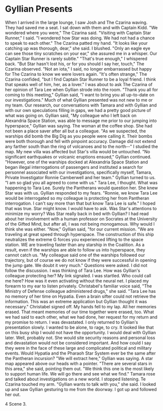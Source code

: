 # Gyllian Presents #

When I arrived in the large lounge, I saw Josh and The Czarina waving. They
had saved me a seat. I sat down with them and with Captain Kidd.
"We wondered where you were," The Czarina said.
"Visiting with Captain Star Runner," I said. "I wondered how Star was
doing. We had not had a chance to speak to each other."
The Czarina patted my hand. "It looks like your catching up was thorough,
dear," she said.
I blushed.
"Only an eagle eye can see those tiny scratches on your ear," she assured
me in a whisper. Our Captain Star Runner is rarely subtle."
"That's true enough," I whispered back.
"But Star hasn't lost his, or for you should I say her, touch," The Czarina
observed.
"Not an iota," I said, no longer embarrassed but happy for The Czarina to
know we were lovers again.
"It's often strange," The Czarina confided, "but I find Captain Star Runner
to be a loyal friend. I think that speaks well of him, her, as a lover."
I was about to ask The Czarina of her opinion of Tara Lee when Gyllian
strode into the room.
"Thank you all for coming to this meeting," Gyllian said, "I want to bring
you all up-to-date on our investigations."
Much of what Gyllian presented was not new to me or my team. Our research,
our conversations with Tamara and with Gyllian and with our own
speculations filling in gaps, we had a pretty good picture of what was
going on.
Gyllian said, "My colleague who I left back on Alexandria Space Station,
was able to message me prior to our jumping into hyperspace," Gyllian was
saying.
The woman at the coffee shop. She had not been a place saver after all but
a colleague.
"As we suspected, the warships did bomb the Big Dig as you people were
calling it. Their bombs were both thorough and fell with pinpoint accuracy.
Damage did not extend any farther south than the ring of volcanoes and to
the north--" I studied the map. My new villa was affected but Star's villa
would be untouched. "No significant earthquakes or volcanic eruptions
ensued," Gyllian continued.
"However, one of the warships docked at Alexandria Space Station and began
illegal interrogations of passengers and instituted a search for personnel
associated with our investigations, specifically myself, Tamara, Private
Investigator Ronnie Camberwell and her team."
Gyllian turned to us. "I am so glad you all agreed to come with us."
Tara Lee, I thought. What was happening to Tara Lee. Surely the Pantherans
would question her. She knew Star was with us.
Gyllian responded to my fears.
"Ronnie, we know Tara Lee would be interrogated so my colleague is
protecting her from Pantheran interrogation. I can't say more than that but
know Tara Lee is safe."
I hoped that was true. Star might know. I would have to ask. Was Star's
attentions to minimize my worry? Was Star really back in bed with Gyllian?
I had read about her involvement with a human professor on Socrates at the
University of the Gifted Mind, but after all, I was not being monogamous.
Why would I think she was either.
"Now," Gyllian said, "for our current mission.
"We are traveling at great speed through hyperspace. The construction of
this ship neutralizes the extreme G forces you experienced lifting to the
space station. WE are traveling faster than any starship in the Coalition.
As a result, even if the warships are able to follow us into hyperspace,
they cannot catch us.
"My colleague said one of the warships followed our trajectory, but of
course we do not know if they were successful in opening the jump gate. We
doubt it very much."
Questions were asked. I did not follow the discussion. I was thinking of
Tara Lee. How was Gyllian's colleague protecting her?
My link signaled. I was startled. Who could call me here? How was it even
activating without the neural net. I placed my forearm to my ear to listen
privately.
Christabel's familiar voice said, "The Ministry of Defense colleague
administered drugs," she said. "Tara Lee has no memory of her time on
Hypatia. Even a brain sifter could not retrieve the information. This was
an extreme application but Gyllian thought it was necessary."
Christabel signed off. My hands fell to my lap. All her memories erased.
That meant memories of our time together were erased, too. What we had said
to each other, what we had
done, her request for my return and my promise to return. I was devastated.
I only returned to Gyllian's presentation slowly. I wanted to be alone, to
rage, to cry. It looked like that on this busy ship I would not have the
opportunity. I would deal with Gyllian later. Well, probably not. She would
site security reasons and personal loss and devastation would not be
considered important. And how could I say they were in the face of these
large and complicated political and military events. Would Hypatia and the
Pharaoh Star System ever be the same after the Pantheran incursion?
"We will extract here," Gyllian was saying. A star map appeared above our
heads with a pointer. "There are several stars in this area," she said,
pointing them out. "We think this one is the most likely to support human
life. We will go there and see what we find."
Tamara rose and talked about investigations on a new world. I stopped
listening. Te Czarina touched my arm. "Gyllian wants to talk with you," she
said.
I looked up and saw Gyllian gesturing to me from the doorway. I got up and
followed her out.

4 Scene 3. 
